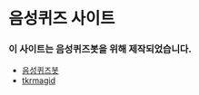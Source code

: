# 음성퀴즈 사이트

### 이 사이트는 음성퀴즈봇을 위해 제작되었습니다.

  * [음성퀴즈봇](https://github.com/asd10384/soundquizbot)
  * [tkrmagid](https://github.com/asd10384)